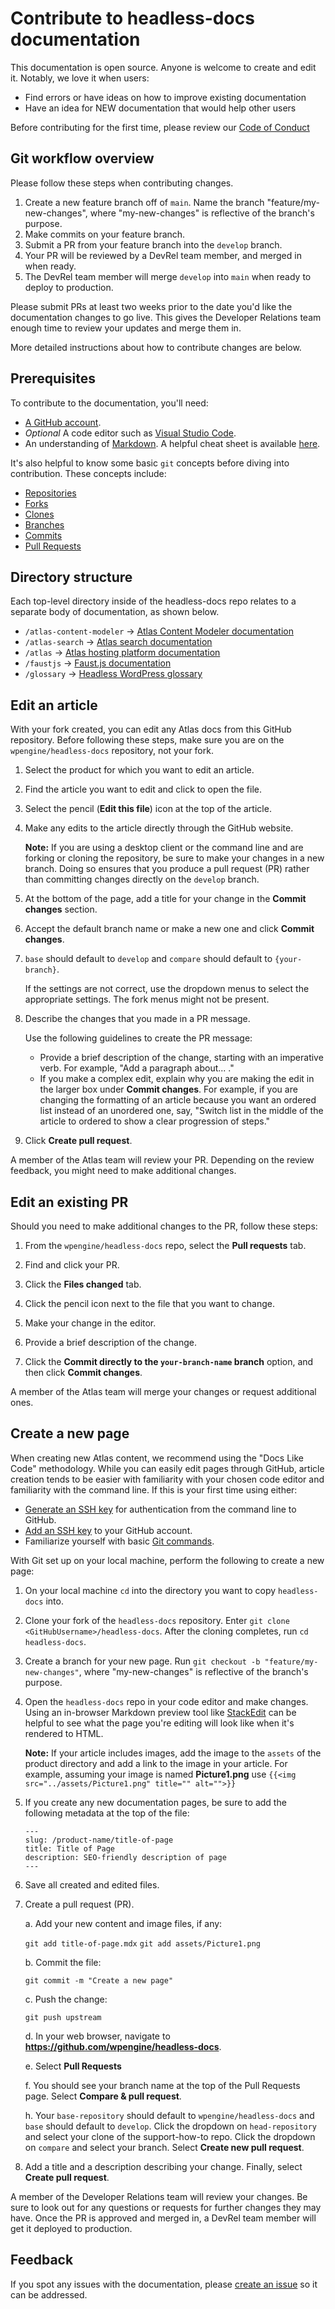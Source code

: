 # Contribute to headless-docs documentation

This documentation is open source. Anyone is welcome to create and edit it. Notably, we love it when users:

- Find errors or have ideas on how to improve existing documentation
- Have an idea for NEW documentation that would help other users

Before contributing for the first time, please review our [Code of Conduct](CODE-OF-CONDUCT.md)

## Git workflow overview

Please follow these steps when contributing changes.

1. Create a new feature branch off of `main`. Name the branch "feature/my-new-changes", where "my-new-changes" is reflective of the branch's purpose.
1. Make commits on your feature branch.
1. Submit a PR from your feature branch into the `develop` branch.
1. Your PR will be reviewed by a DevRel team member, and merged in when ready.
1. The DevRel team member will merge `develop` into `main` when ready to deploy to production.

Please submit PRs at least two weeks prior to the date you'd like the documentation changes to go live. This gives the Developer Relations team enough time to review your updates and merge them in.

More detailed instructions about how to contribute changes are below.

## Prerequisites

To contribute to the documentation, you'll need:

- [A GitHub account](https://github.com/join).
- _Optional_ A code editor such as [Visual Studio Code](https://code.visualstudio.com/).
- An understanding of [Markdown](https://en.wikipedia.org/wiki/Markdown). A helpful cheat sheet is available [here](https://github.com/adam-p/markdown-here/wiki/Markdown-Cheatsheet).

It's also helpful to know some basic `git` concepts before diving into contribution. These concepts include:

- [Repositories](https://docs.github.com/en/github/creating-cloning-and-archiving-repositories/creating-a-repository-on-github/about-repositories)
- [Forks](https://docs.github.com/en/github/collaborating-with-pull-requests/working-with-forks/about-forks)
- [Clones](https://docs.github.com/en/github/creating-cloning-and-archiving-repositories/cloning-a-repository-from-github/cloning-a-repository?query=Fork)
- [Branches](https://docs.github.com/en/github/collaborating-with-pull-requests/proposing-changes-to-your-work-with-pull-requests/about-branches)
- [Commits](https://docs.github.com/en/github/committing-changes-to-your-project/creating-and-editing-commits/about-commits)
- [Pull Requests](https://docs.github.com/en/github/collaborating-with-pull-requests/proposing-changes-to-your-work-with-pull-requests/about-pull-requests)

## Directory structure

Each top-level directory inside of the headless-docs repo relates to a separate body of documentation, as shown below.

- `/atlas-content-modeler` -> [Atlas Content Modeler documentation](https://developers.wpengine.com/docs/atlas-content-modeler/introduction)
- `/atlas-search` -> [Atlas search documentation](https://developers.wpengine.com/docs/atlas-search/introduction)
- `/atlas` -> [Atlas hosting platform documentation](https://developers.wpengine.com/docs/atlas/overview)
- `/faustjs` -> [Faust.js documentation](https://faustjs.org/docs/next/getting-started)
- `/glossary` -> [Headless WordPress glossary](https://developers.wpengine.com/docs/glossary)

## Edit an article

With your fork created, you can edit any Atlas docs from this GitHub repository. Before following these steps, make sure you are on the `wpengine/headless-docs` repository, not your fork.

1. Select the product for which you want to edit an article.

2. Find the article you want to edit and click to open the file.

3. Select the pencil (**Edit this file**) icon at the top of the article.

4. Make any edits to the article directly through the GitHub website.

   **Note:** If you are using a desktop client or the command line and are forking or cloning the repository, be sure to make your changes in a new branch. Doing so ensures that you produce a pull request (PR) rather than committing changes directly on the `develop` branch.

5. At the bottom of the page, add a title for your change in the **Commit changes** section.

6. Accept the default branch name or make a new one and click **Commit changes**.

7. `base` should default to `develop` and `compare` should default to `{your-branch}`.

   If the settings are not correct, use the dropdown menus to select the appropriate settings. The fork menus might not be present.

8. Describe the changes that you made in a PR message.

   Use the following guidelines to create the PR message:

   - Provide a brief description of the change, starting with an imperative verb.
     For example, "Add a paragraph about... ."
   - If you make a complex edit, explain why you are making the edit in the larger box under **Commit changes**. For example, if you are changing the
     formatting of an article because you want an ordered list instead of an unordered one,
     say, "Switch list in the middle of the article to ordered to show a clear progression of steps."

9. Click **Create pull request**.

A member of the Atlas team will review your PR. Depending on the review feedback,
you might need to make additional changes.

## Edit an existing PR

Should you need to make additional changes to the PR, follow these steps:

1. From the `wpengine/headless-docs` repo, select the **Pull requests** tab.

2. Find and click your PR.

3. Click the **Files changed** tab.

4. Click the pencil icon next to the file that you want to change.

5. Make your change in the editor.

6. Provide a brief description of the change.

7. Click the **Commit directly to the `your-branch-name` branch** option, and
   then click **Commit changes**.

A member of the Atlas team will merge your changes or request additional ones.

## Create a new page

When creating new Atlas content, we recommend using the "Docs Like Code" methodology. While you can easily edit pages through GitHub, article creation tends to be easier with familiarity with your chosen code editor and familiarity with the command line. If this is your first time using either:

- [Generate an SSH key](https://docs.github.com/en/github/authenticating-to-github/connecting-to-github-with-ssh/generating-a-new-ssh-key-and-adding-it-to-the-ssh-agent) for authentication from the command line to GitHub.
- [Add an SSH key](https://docs.github.com/en/github/authenticating-to-github/connecting-to-github-with-ssh/adding-a-new-ssh-key-to-your-github-account) to your GitHub account.
- Familiarize yourself with basic [Git commands](https://training.github.com/downloads/github-git-cheat-sheet/).

With Git set up on your local machine, perform the following to create a new page:

1. On your local machine `cd` into the directory you want to copy `headless-docs` into.

2. Clone your fork of the `headless-docs` repository. Enter `git clone <GitHubUsername>/headless-docs`. After the cloning completes, run `cd headless-docs`.

3. Create a branch for your new page. Run `git checkout -b "feature/my-new-changes"`, where "my-new-changes" is reflective of the branch's purpose.

4. Open the `headless-docs` repo in your code editor and make changes. Using an in-browser Markdown preview tool like [StackEdit](https://stackedit.io/app) can be helpful to see what the page you're editing will look like when it's rendered to HTML.

   **Note:** If your article includes images, add the image to the `assets` of the product directory and add a link to the image in your article. For example, assuming your image is named **Picture1.png** use `{{<img src="../assets/Picture1.png" title="" alt="">}}`

5. If you create any new documentation pages, be sure to add the following metadata at the top of the file:

   ```
   ---
   slug: /product-name/title-of-page
   title: Title of Page
   description: SEO-friendly description of page
   ---
   ```

6. Save all created and edited files.

7. Create a pull request (PR).

   a. Add your new content and image files, if any:

   `git add title-of-page.mdx`
   `git add assets/Picture1.png`

   b. Commit the file:

   `git commit -m "Create a new page"`

   c. Push the change:

   `git push upstream`

   d. In your web browser, navigate to **https://github.com/wpengine/headless-docs**.

   e. Select **Pull Requests**

   f. You should see your branch name at the top of the Pull Requests page. Select **Compare & pull request**.

   h. Your `base-repository` should default to `wpengine/headless-docs` and `base` should default to `develop`. Click the dropdown on `head-repository` and select your clone of the support-how-to repo. Click the dropdown on `compare` and select your branch. Select **Create new pull request**.

8. Add a title and a description describing your change. Finally, select **Create pull request**.

A member of the Developer Relations team will review your changes. Be sure to look out for any questions or requests for further changes they may have. Once the PR is approved and merged in, a DevRel team member will get it deployed to production.

## Feedback

If you spot any issues with the documentation, please [create an issue](https://github.com/wpengine/headless-docs/issues) so it can be addressed.
